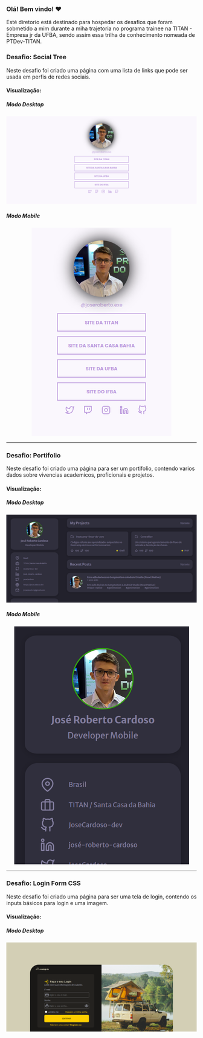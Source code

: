 ### Olá! Bem vindo! ❤️

Esté diretorio está destinado para hospedar os desafios que foram sobmetido a mim durante a miha trajetoria no programa trainee na TITAN - Empresa jr da UFBA, sendo assim essa trilha de conhecimento nomeada de PTDev-TITAN.



### Desafio: Social Tree

Neste desafio foi criado uma página com uma lista de links que pode ser usada em perfis de redes sociais.

#### Visualização:


##### Modo Desktop

<p align="center">
  <img src="./Desafio-Social_Tree/assets/view-project/view_desktop.png">
</p>

##### Modo Mobile

<p align="center">
  <img src="./Desafio-Social_Tree/assets/view-project/view_mobile.png">
</p>

***

### Desafio: Portifolio

Neste desafio foi criado uma página para ser um portifolio, contendo varios dados sobre vivencias academicos, proficionais e projetos.

#### Visualização:

##### Modo Desktop

<p align="center">
  <img src="./Desafio-Portfolio/assets/img/view-project/modo-desktop.png">
</p>

##### Modo Mobile

<p align="center">
  <img src="./Desafio-Portfolio/assets/img/view-project/modo-mobile.png">
</p>

***

### Desafio: Login Form CSS

Neste desafio foi criado uma página para ser uma tela de login, contendo os inputs básicos para login e uma imagem.

#### Visualização:

##### Modo Desktop

<p align="center">
  <img src="./Desafio_Login-Form-CSS/images/img-forms.png">
</p>
